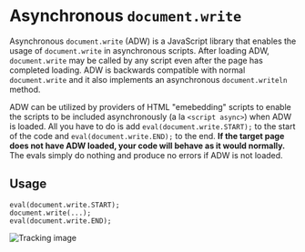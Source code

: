 Asynchronous `document.write`
===========================

Asynchronous `document.write` (ADW) is a JavaScript library that enables the usage
of `document.write` in asynchronous scripts. After loading ADW, `document.write` may
be called by any script even after the page has completed loading. ADW is backwards
compatible with normal `document.write` and it also implements an asynchronous
`document.writeln` method.

ADW can be utilized by providers of HTML "emebedding" scripts to enable the scripts to
be included asynchronously (a la `<script async>`) when ADW is loaded. All you have to
do is add `eval(document.write.START);` to the start of the code and
`eval(document.write.END);` to the end. **If the target page does not have ADW loaded,
your code will behave as it would normally.** The evals simply do nothing and produce
no errors if ADW is not loaded.


Usage
-----

    eval(document.write.START);
    document.write(...);
    eval(document.write.END);

![Tracking image](https://in.getclicky.com/212712ns.gif)
